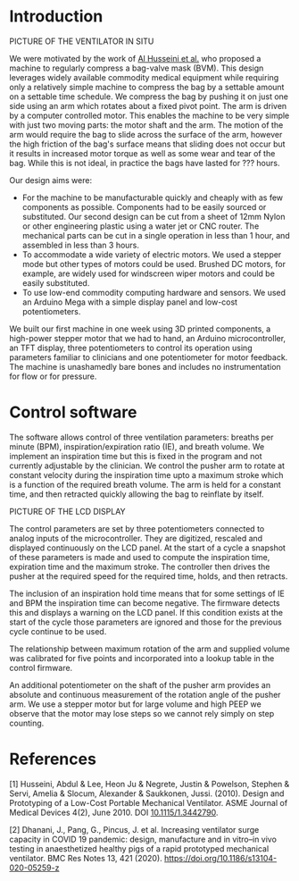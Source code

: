 # Introduction

PICTURE OF THE VENTILATOR IN SITU

We were motivated by the work of [Al Husseini et al.](https://www.researchgate.net/publication/245374049_Design_and_Prototyping_of_a_Low-Cost_Portable_Mechanical_Ventilator) who proposed a machine to regularly compress a bag-valve mask (BVM).  This design leverages widely available commodity medical equipment while requiring only a relatively simple machine to compress the bag by a settable amount on a settable time schedule. We compress the bag by pushing it on just one side using an arm which rotates about a fixed pivot point.  The arm is driven by a computer controlled motor. This enables the machine to be very simple with just two moving parts: the motor shaft and the arm.  The motion of the arm would require the bag to slide across the surface of the arm, however the high friction of the bag's surface means that sliding does not occur but it results in increased motor torque as well as some wear and tear of the bag.  While this is not ideal, in practice the bags have lasted for ??? hours.

Our design aims were:
 * For the machine to be manufacturable quickly and cheaply with as few components as possible. Components had to be easily sourced or substituted.  Our second design can be cut from a sheet of 12mm Nylon or other engineering plastic using a water jet or CNC router. The mechanical parts can be cut in a single operation in less than 1 hour, and assembled in less than 3 hours.
 * To accommodate a wide variety of electric motors. We used a stepper mode but other types of motors could be used. Brushed DC motors, for example, are widely used for windscreen wiper motors and could be easily substituted.
 * To use low-end commodity computing hardware and sensors. We used an Arduino Mega with a simple display panel and low-cost potentiometers.

We built our first machine in one week using 3D printed components, a high-power stepper motor that we had to hand, an Arduino microcontroller, an TFT display, three potentiometers to control its operation using parameters familiar to clinicians and one potentiometer for motor feedback. The machine is unashamedly bare bones and includes no instrumentation for flow or for pressure.  

# Control software

The software allows control of three ventilation parameters: breaths per minute (BPM), inspiration/expiration ratio (IE), and breath volume.  We implement an inspiration time but this is fixed in the program and not currently adjustable by the clinician. We control the pusher arm to rotate at constant velocity during the inspiration time upto a maximum stroke which is a function of the required breath volume.  The arm is held for a constant time, and then retracted quickly allowing the bag to reinflate by itself.

PICTURE OF THE LCD DISPLAY

The control parameters are set by three potentiometers connected to analog inputs of the microcontroller.  They are digitized, rescaled and displayed continuously on the LCD panel. At the start of a cycle a snapshot of these parameters is made and used to compute the inspiration time, expiration time and the maximum stroke.  The controller then drives the pusher at the required speed for the required time, holds, and then retracts.

The inclusion of an inspiration hold time means that for some settings of IE and BPM the inspiration time can become negative.  The firmware detects this and displays a warning on the LCD panel.  If this condition exists at the start of the cycle those parameters are ignored and those for the previous cycle continue to be used.

The relationship between maximum rotation of the arm and supplied volume was calibrated for five points and incorporated into a lookup table in the control firmware.

An additional potentiometer on the shaft of the pusher arm provides an absolute and continuous measurement of the rotation angle of the pusher arm.  We use a stepper motor but for large volume and high PEEP we observe that the motor may lose steps so we cannot rely simply on step counting.


# References
[1] Husseini, Abdul & Lee, Heon Ju & Negrete, Justin & Powelson, Stephen & Servi, Amelia & Slocum, Alexander & Saukkonen, Jussi. (2010). Design and Prototyping of a Low-Cost Portable Mechanical Ventilator. ASME Journal of Medical Devices 4(2), June 2010. DOI [10.1115/1.3442790](https://dx.doi.org/10.1115/1.3442790). 

[2] Dhanani, J., Pang, G., Pincus, J. et al. Increasing ventilator surge capacity in COVID 19 pandemic: design, manufacture and in vitro–in vivo testing in anaesthetized healthy pigs of a rapid prototyped mechanical ventilator. BMC Res Notes 13, 421 (2020). https://doi.org/10.1186/s13104-020-05259-z

